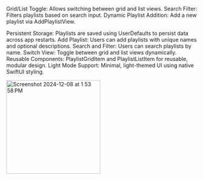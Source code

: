 Grid/List Toggle: Allows switching between grid and list views.
Search Filter: Filters playlists based on search input.
Dynamic Playlist Addition: Add a new playlist via AddPlaylistView.




Persistent Storage: Playlists are saved using UserDefaults to persist data across app restarts.
Add Playlist: Users can add playlists with unique names and optional descriptions.
Search and Filter: Users can search playlists by name.
Switch View: Toggle between grid and list views dynamically.
Reusable Components: PlaylistGridItem and PlaylistListItem for reusable, modular design.
Light Mode Support: Minimal, light-themed UI using native SwiftUI styling.

<img width="248" alt="Screenshot 2024-12-08 at 1 53 58 PM" src="https://github.com/user-attachments/assets/947d1292-598a-4582-9f7b-572851f2c01f">
